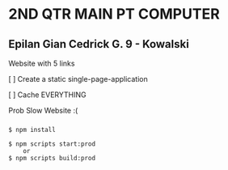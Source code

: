 # 2ND QTR MAIN PT COMPUTER
## Epilan Gian Cedrick G. 9 - Kowalski

Website with 5 links

[ ] Create a static single-page-application

[ ] Cache EVERYTHING

Prob Slow Website :(

###
    $ npm install

    $ npm scripts start:prod 
        or
    $ npm scripts build:prod
###